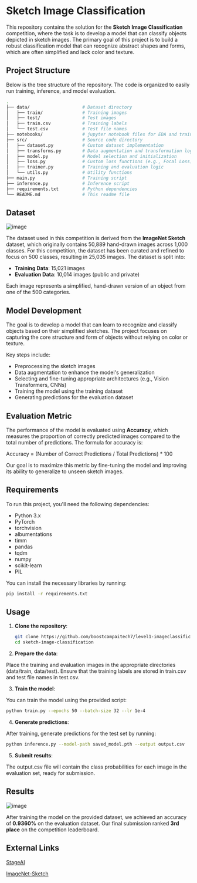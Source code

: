 # Sketch Image Classification

This repository contains the solution for the **Sketch Image Classification** competition, where the task is to develop a model that can classify objects depicted in sketch images. The primary goal of this project is to build a robust classification model that can recognize abstract shapes and forms, which are often simplified and lack color and texture.

## Project Structure

Below is the tree structure of the repository. The code is organized to easily run training, inference, and model evaluation.

```bash
.
├── data/                    # Dataset directory
│   ├── train/               # Training images
│   ├── test/                # Test images
│   ├── train.csv            # Training labels
│   └── test.csv             # Test file names
├── notebooks/               # jupyter notebook files for EDA and training
├── src/                     # Source code directory
│   ├── dataset.py           # Custom dataset implementation
│   ├── transforms.py        # Data augmentation and transformation logic
│   ├── model.py             # Model selection and initialization
│   ├── loss.py              # Custom loss functions (e.g., Focal Loss)
│   ├── trainer.py           # Training and evaluation logic
│   └── utils.py             # Utility functions
├── main.py                  # Training script
├── inference.py             # Inference script
├── requirements.txt         # Python dependencies
└── README.md                # This readme file
```
## Dataset
![image](https://github.com/user-attachments/assets/c9edb818-1b96-45a6-9ab3-86cea0104aa3)

The dataset used in this competition is derived from the **ImageNet Sketch** dataset, which originally contains 50,889 hand-drawn images across 1,000 classes. For this competition, the dataset has been curated and refined to focus on 500 classes, resulting in 25,035 images. The dataset is split into:

- **Training Data**: 15,021 images
- **Evaluation Data**: 10,014 images (public and private)

Each image represents a simplified, hand-drawn version of an object from one of the 500 categories.

## Model Development

The goal is to develop a model that can learn to recognize and classify objects based on their simplified sketches. The project focuses on capturing the core structure and form of objects without relying on color or texture.

Key steps include:
- Preprocessing the sketch images
- Data augmentation to enhance the model's generalization
- Selecting and fine-tuning appropriate architectures (e.g., Vision Transformers, CNNs)
- Training the model using the training dataset
- Generating predictions for the evaluation dataset

## Evaluation Metric

The performance of the model is evaluated using **Accuracy**, which measures the proportion of correctly predicted images compared to the total number of predictions. The formula for accuracy is:

Accuracy = (Number of Correct Predictions / Total Predictions) * 100

Our goal is to maximize this metric by fine-tuning the model and improving its ability to generalize to unseen sketch images.

## Requirements

To run this project, you'll need the following dependencies:

- Python 3.x
- PyTorch
- torchvision
- albumentations
- timm
- pandas
- tqdm
- numpy
- scikit-learn
- PIL

You can install the necessary libraries by running:

```bash
pip install -r requirements.txt
```
## Usage

1. **Clone the repository**:

   ```bash
   git clone https://github.com/boostcampaitech7/level1-imageclassification-cv-19.git
   cd sketch-image-classification
   ```
2. **Prepare the data**:

Place the training and evaluation images in the appropriate directories (data/train, data/test).
Ensure that the training labels are stored in train.csv and test file names in test.csv.

3. **Train the model**:

You can train the model using the provided script:

```bash
python train.py --epochs 50 --batch-size 32 --lr 1e-4
```

4. **Generate predictions**:

After training, generate predictions for the test set by running:

```bash
python inference.py --model-path saved_model.pth --output output.csv
```

5. **Submit results**:

The output.csv file will contain the class probabilities for each image in the evaluation set, ready for submission.

## Results
![image](https://github.com/user-attachments/assets/8775217e-7884-444e-95d3-680fa109cf29)

After training the model on the provided dataset, we achieved an accuracy of **0.9360%** on the evaluation dataset. Our final submission ranked **3rd place** on the competition leaderboard.

## External Links

[StageAI](https://stages.ai/auth/signin?callbackUrl=%2Fcompetitions%2F307%2Fboard%2Fcommunity)

[ImageNet-Sketch](https://github.com/HaohanWang/ImageNet-Sketch?tab=readme-ov-file)

